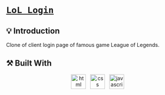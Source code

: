 # [`LoL Login`](https://vitorhum.github.io/lol-login/)

## 💡 Introduction

Clone of client login page of famous game League of Legends.


## ⚒️ Built With
<p align="center">
    <img height="40" src="https://cdn.worldvectorlogo.com/logos/html-1.svg" alt="html"> &nbsp
    <img height="40" src="https://cdn.worldvectorlogo.com/logos/css-3.svg" alt="css"> &nbsp
    <img height="40" src="https://cdn.worldvectorlogo.com/logos/logo-javascript.svg" alt="javascript"> &nbsp
</p>
